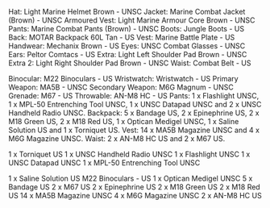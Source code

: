 Hat: Light Marine Helmet Brown - UNSC
Jacket: Marine Combat Jacket (Brown) - UNSC
Armoured Vest: Light Marine Armour Core Brown - UNSC
Pants: Marine Combat Pants (Brown) - UNSC
Boots: Jungle Boots - US
Back: MOTAR Backpack 60L Tan - US
Vest: Marine Battle Plate - US
Handwear: Mechanix Brown - US
Eyes: UNSC Combat Glasses - UNSC
Ears: Peltor Comtacs - US
Extra: Light Left Shoulder Pad Brown - UNSC
Extra 2: Light Right Shoulder Pad Brown - UNSC
Waist: Combat Belt - US

Binocular: M22 Binoculars - US
Wristwatch: Wristwatch - US
Primary Weapon: MA5B - UNSC
Secondary Weapon: M6G Magnum - UNSC
Grenade: M67 - US
Throwable: AN-M8 HC - US
Pants: 1 x Flashlight UNSC, 1 x MPL-50 Entrenching Tool UNSC, 1 x UNSC Datapad UNSC and 2 x UNSC Handheld Radio UNSC.
Backpack: 5 x Bandage US, 2 x Epinephrine US, 2 x M18 Green US, 2 x M18 Red US, 1 x Optican Medigel UNSC, 1 x Saline Solution US and 1 x Torniquet US.
Vest: 14 x MA5B Magazine UNSC and 4 x M6G Magazine UNSC.
Waist: 2 x AN-M8 HC US and 2 x M67 US.



1 x Torniquet US
1 x UNSC Handheld Radio UNSC
1 x Flashlight UNSC
1 x UNSC Datapad UNSC
1 x MPL-50 Entrenching Tool UNSC

1 x Saline Solution US
M22 Binoculars - US
1 x Optican Medigel UNSC
5 x Bandage US
2 x M67 US
2 x Epinephrine US
2 x M18 Green US
2 x M18 Red US
14 x MA5B Magazine UNSC
4 x M6G Magazine UNSC
2 x AN-M8 HC US
